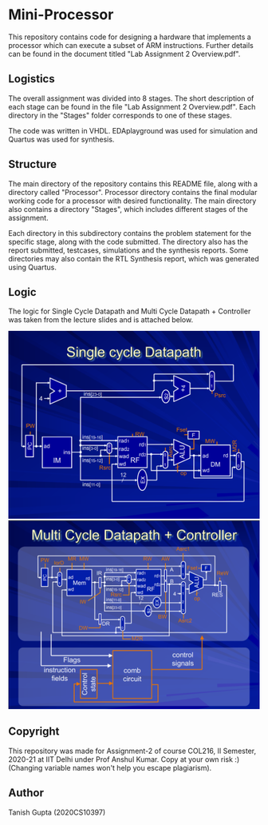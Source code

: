 # Mini-Processor


This repository contains code for designing a hardware that implements a processor which can execute a subset of ARM instructions. Further details can be found in the document titled "Lab Assignment 2 Overview.pdf".


## Logistics

The overall assignment was divided into 8 stages. The short description of each stage can be found in the file "Lab Assignment 2 Overview.pdf". Each directory in the "Stages" folder corresponds to one of these stages.

The code was written in VHDL. EDAplayground was used for simulation and Quartus was used for synthesis.

## Structure

The main directory of the repository contains this README file, along with a directory called "Processor". Processor directory contains the final modular working code for a processor with desired functionality. The main directory also contains a directory "Stages", which includes different stages of the assignment.

Each directory in this subdirectory contains the problem statement for the specific stage, along with the code submitted. The directory also has the report submitted, testcases, simulations and the synthesis reports. Some directories may also contain the RTL Synthesis report, which was generated using Quartus.

## Logic

The logic for Single Cycle Datapath and Multi Cycle Datapath + Controller was taken from the lecture slides and is attached below.

![alt text](https://github.com/TanishGupta15/COL216/blob/main/Stages/Stage-1/SingleCycleDatapath.png)
![alt text](https://github.com/TanishGupta15/COL216/blob/main/Stages/Stage-3/MulticycleDataPath%26Controller.png)


## Copyright

This repository was made for Assignment-2 of course COL216, II Semester, 2020-21 at IIT Delhi under Prof Anshul Kumar. Copy at your own risk :) (Changing variable names won't help you escape plagiarism).


## Author

Tanish Gupta (2020CS10397)
